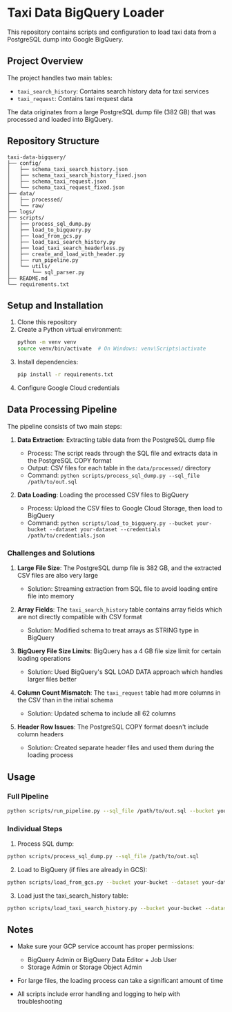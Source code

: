 # Taxi Data BigQuery Loader

This repository contains scripts and configuration to load taxi data from a PostgreSQL dump into Google BigQuery.

## Project Overview

The project handles two main tables:
- `taxi_search_history`: Contains search history data for taxi services
- `taxi_request`: Contains taxi request data

The data originates from a large PostgreSQL dump file (382 GB) that was processed and loaded into BigQuery.

## Repository Structure

```
taxi-data-bigquery/
├── config/
│   ├── schema_taxi_search_history.json
│   ├── schema_taxi_search_history_fixed.json
│   ├── schema_taxi_request.json
│   └── schema_taxi_request_fixed.json
├── data/
│   ├── processed/
│   └── raw/
├── logs/
├── scripts/
│   ├── process_sql_dump.py
│   ├── load_to_bigquery.py
│   ├── load_from_gcs.py
│   ├── load_taxi_search_history.py
│   ├── load_taxi_search_headerless.py
│   ├── create_and_load_with_header.py
│   ├── run_pipeline.py
│   └── utils/
│       └── sql_parser.py
├── README.md
└── requirements.txt
```

## Setup and Installation

1. Clone this repository
2. Create a Python virtual environment:
   ```bash
   python -m venv venv
   source venv/bin/activate  # On Windows: venv\Scripts\activate
   ```
3. Install dependencies:
   ```bash
   pip install -r requirements.txt
   ```
4. Configure Google Cloud credentials

## Data Processing Pipeline

The pipeline consists of two main steps:

1. **Data Extraction**: Extracting table data from the PostgreSQL dump file
   - Process: The script reads through the SQL file and extracts data in the PostgreSQL COPY format
   - Output: CSV files for each table in the `data/processed/` directory
   - Command: `python scripts/process_sql_dump.py --sql_file /path/to/out.sql`

2. **Data Loading**: Loading the processed CSV files to BigQuery
   - Process: Upload the CSV files to Google Cloud Storage, then load to BigQuery
   - Command: `python scripts/load_to_bigquery.py --bucket your-bucket --dataset your-dataset --credentials /path/to/credentials.json`

### Challenges and Solutions

1. **Large File Size**: The PostgreSQL dump file is 382 GB, and the extracted CSV files are also very large
   - Solution: Streaming extraction from SQL file to avoid loading entire file into memory

2. **Array Fields**: The `taxi_search_history` table contains array fields which are not directly compatible with CSV format
   - Solution: Modified schema to treat arrays as STRING type in BigQuery

3. **BigQuery File Size Limits**: BigQuery has a 4 GB file size limit for certain loading operations
   - Solution: Used BigQuery's SQL LOAD DATA approach which handles larger files better

4. **Column Count Mismatch**: The `taxi_request` table had more columns in the CSV than in the initial schema
   - Solution: Updated schema to include all 62 columns

5. **Header Row Issues**: The PostgreSQL COPY format doesn't include column headers
   - Solution: Created separate header files and used them during the loading process

## Usage

### Full Pipeline

```bash
python scripts/run_pipeline.py --sql_file /path/to/out.sql --bucket your-bucket --dataset your-dataset --credentials /path/to/credentials.json
```

### Individual Steps

1. Process SQL dump:
```bash
python scripts/process_sql_dump.py --sql_file /path/to/out.sql
```

2. Load to BigQuery (if files are already in GCS):
```bash
python scripts/load_from_gcs.py --bucket your-bucket --dataset your-dataset --credentials /path/to/credentials.json
```

3. Load just the taxi_search_history table:
```bash
python scripts/load_taxi_search_history.py --bucket your-bucket --dataset your-dataset --credentials /path/to/credentials.json
```

## Notes

- Make sure your GCP service account has proper permissions:
  - BigQuery Admin or BigQuery Data Editor + Job User
  - Storage Admin or Storage Object Admin
  
- For large files, the loading process can take a significant amount of time

- All scripts include error handling and logging to help with troubleshooting
